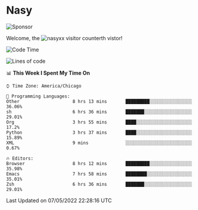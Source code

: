 # Nasy

<!--
<p align="center">
<img height="200" src="https://github-readme-stats.vercel.app/api?username=nasyxx&count_private=true&show_icons=true&theme=dracula&include_all_commits=true"/>
<img height="200" src="https://github-readme-stats.vercel.app/api/top-langs/?username=nasyxx&theme=dracula&hide=html,jupyter+notebook&count_private=true&show_icons=true"/>
</p>

  
----------------
-->

![Sponsor](https://img.shields.io/static/v1.svg?label=Sponsor&message=%E2%9D%A4&logo=GitHub&style=flat&color=pink)
 
Welcome, the ![nasyxx visitor counter](https://count.getloli.com/get/@nasyxx?theme=rule34)th vistor!
 
<!--START_SECTION:waka-->
![Code Time](http://img.shields.io/badge/Code%20Time-2%2C325%20hrs%2034%20mins-blue)

![Lines of code](https://img.shields.io/badge/From%20Hello%20World%20I%27ve%20Written-5%20Million%20lines%20of%20code-blue)

📊 **This Week I Spent My Time On** 

```text
⌚︎ Time Zone: America/Chicago

💬 Programming Languages: 
Other                    8 hrs 13 mins       █████████░░░░░░░░░░░░░░░░   36.06% 
sh                       6 hrs 36 mins       ███████░░░░░░░░░░░░░░░░░░   29.01% 
Org                      3 hrs 55 mins       ████░░░░░░░░░░░░░░░░░░░░░   17.2% 
Python                   3 hrs 37 mins       ████░░░░░░░░░░░░░░░░░░░░░   15.89% 
XML                      9 mins              ░░░░░░░░░░░░░░░░░░░░░░░░░   0.67%

🔥 Editors: 
Browser                  8 hrs 12 mins       █████████░░░░░░░░░░░░░░░░   35.98% 
Emacs                    7 hrs 58 mins       ████████░░░░░░░░░░░░░░░░░   35.01% 
Zsh                      6 hrs 36 mins       ███████░░░░░░░░░░░░░░░░░░   29.01%

```


 Last Updated on 07/05/2022 22:28:16 UTC
<!--END_SECTION:waka-->

<!-- ![visitors](https://visitor-badge.laobi.icu/badge?page_id=nasyxx.nasyxx) -->
